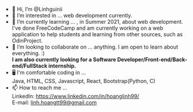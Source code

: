 - 👋 Hi, I’m @Linhguinii
- 👀 I’m interested in ...
web development currently.
- 🌱 I’m currently learning ...
, in Summer 2021, about web development. I've done FreeCodeCamp and am currently working on a web application to help students and learning from other sources, such as OdinProject.
- 💞️ I’m looking to collaborate on ...
anything. I am open to learn about everything. :)\
**I am also currently looking for a Software Developer/Front-end/Back-end/FullStack internship.**
- 🖥️ I'm comfortable coding in ... \
Java, HTML, CSS, Javascript, React, Bootstrap(Python, C)
- 📫 How to reach me ...\
LinkedIn: https://www.linkedin.com/in/hoanglinh99/ \
E-mail: linh.hoangtt99@gmail.com

<!---
Linhguinii/Linhguinii is a ✨ special ✨ repository because its `README.md` (this file) appears on your GitHub profile.
You can click the Preview link to take a look at your changes.
--->
